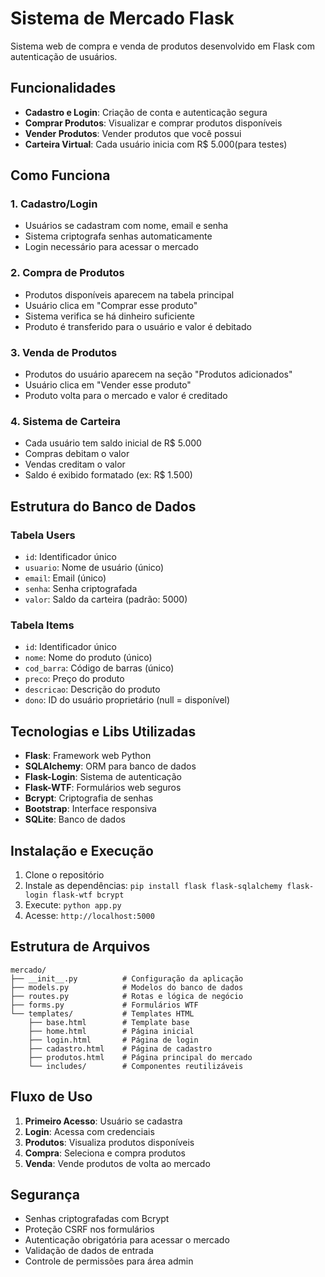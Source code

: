 # Sistema de Mercado Flask

Sistema web de compra e venda de produtos desenvolvido em Flask com autenticação de usuários.

## Funcionalidades

- **Cadastro e Login**: Criação de conta e autenticação segura
- **Comprar Produtos**: Visualizar e comprar produtos disponíveis
- **Vender Produtos**: Vender produtos que você possui
- **Carteira Virtual**: Cada usuário inicia com R$ 5.000(para testes)


## Como Funciona

### 1. Cadastro/Login
- Usuários se cadastram com nome, email e senha
- Sistema criptografa senhas automaticamente
- Login necessário para acessar o mercado

### 2. Compra de Produtos
- Produtos disponíveis aparecem na tabela principal
- Usuário clica em "Comprar esse produto"
- Sistema verifica se há dinheiro suficiente
- Produto é transferido para o usuário e valor é debitado

### 3. Venda de Produtos
- Produtos do usuário aparecem na seção "Produtos adicionados"
- Usuário clica em "Vender esse produto"
- Produto volta para o mercado e valor é creditado

### 4. Sistema de Carteira
- Cada usuário tem saldo inicial de R$ 5.000
- Compras debitam o valor
- Vendas creditam o valor
- Saldo é exibido formatado (ex: R$ 1.500)

## Estrutura do Banco de Dados

### Tabela Users
- `id`: Identificador único
- `usuario`: Nome de usuário (único)
- `email`: Email (único)
- `senha`: Senha criptografada
- `valor`: Saldo da carteira (padrão: 5000)

### Tabela Items
- `id`: Identificador único
- `nome`: Nome do produto (único)
- `cod_barra`: Código de barras (único)
- `preco`: Preço do produto
- `descricao`: Descrição do produto
- `dono`: ID do usuário proprietário (null = disponível)


## Tecnologias e Libs Utilizadas

- **Flask**: Framework web Python
- **SQLAlchemy**: ORM para banco de dados
- **Flask-Login**: Sistema de autenticação
- **Flask-WTF**: Formulários web seguros
- **Bcrypt**: Criptografia de senhas
- **Bootstrap**: Interface responsiva
- **SQLite**: Banco de dados

## Instalação e Execução

1. Clone o repositório
2. Instale as dependências: `pip install flask flask-sqlalchemy flask-login flask-wtf bcrypt`
3. Execute: `python app.py`
4. Acesse: `http://localhost:5000`

## Estrutura de Arquivos

```
mercado/
├── __init__.py          # Configuração da aplicação
├── models.py            # Modelos do banco de dados
├── routes.py            # Rotas e lógica de negócio
├── forms.py             # Formulários WTF
└── templates/           # Templates HTML
    ├── base.html        # Template base
    ├── home.html        # Página inicial
    ├── login.html       # Página de login
    ├── cadastro.html    # Página de cadastro
    ├── produtos.html    # Página principal do mercado
    └── includes/        # Componentes reutilizáveis
```

## Fluxo de Uso

1. **Primeiro Acesso**: Usuário se cadastra
2. **Login**: Acessa com credenciais
3. **Produtos**: Visualiza produtos disponíveis
4. **Compra**: Seleciona e compra produtos
5. **Venda**: Vende produtos de volta ao mercado

## Segurança

- Senhas criptografadas com Bcrypt
- Proteção CSRF nos formulários
- Autenticação obrigatória para acessar o mercado
- Validação de dados de entrada
- Controle de permissões para área admin
